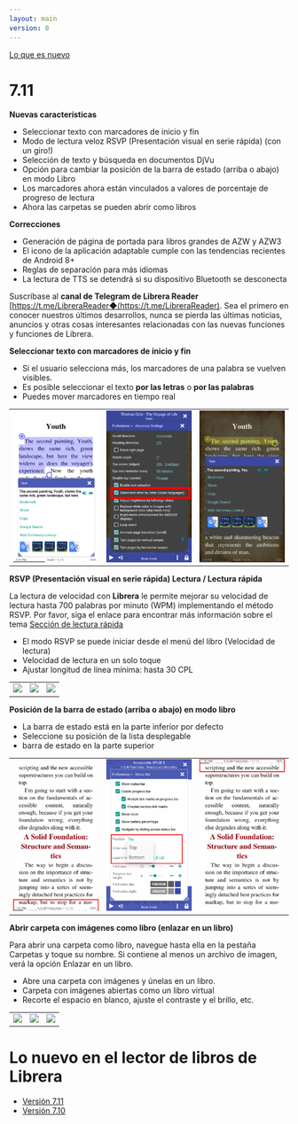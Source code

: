 ```yaml
---
layout: main
version: 8
---
```

[Lo que es nuevo](/wiki/what-is-new/es)

# 7.11

**Nuevas características**

* Seleccionar texto con marcadores de inicio y fin
* Modo de lectura veloz RSVP (Presentación visual en serie rápida) (con un giro!)
* Selección de texto y búsqueda en documentos DjVu
* Opción para cambiar la posición de la barra de estado (arriba o abajo) en modo Libro
* Los marcadores ahora están vinculados a valores de porcentaje de progreso de lectura
* Ahora las carpetas se pueden abrir como libros

**Correcciones**

* Generación de página de portada para libros grandes de AZW y AZW3
* El icono de la aplicación adaptable cumple con las tendencias recientes de Android 8+
* Reglas de separación para más idiomas
* La lectura de TTS se detendrá si su dispositivo Bluetooth se desconecta

Suscríbase al **canal de Telegram de Librera Reader** [https://t.me/LibreraReader◆(https://t.me/LibreraReader). Sea el primero en conocer nuestros últimos desarrollos, nunca se pierda las últimas noticias, anuncios y otras cosas interesantes relacionadas con las nuevas funciones y funciones de Librera.

**Seleccionar texto con marcadores de inicio y fin**

* Si el usuario selecciona más, los marcadores de una palabra se vuelven visibles.
* Es posible seleccionar el texto **por las letras** o **por las palabras**
* Puedes mover marcadores en tiempo real

||||
|-|-|-|
|![](4.png)|![](5.png)|![](6.png)|


**RSVP (Presentación visual en serie rápida) Lectura / Lectura rápida**

La lectura de velocidad con **Librera** le permite mejorar su velocidad de lectura hasta 700 palabras por minuto (WPM) implementando el método RSVP.
Por favor, siga el enlace para encontrar más información sobre el tema [Sección de lectura rápida](/wiki/manual/Rapid-Serial-Visual-Presentation/es)


* El modo RSVP se puede iniciar desde el menú del libro (Velocidad de lectura)
* Velocidad de lectura en un solo toque
* Ajustar longitud de línea mínima: hasta 30 CPL

||||
|-|-|-|
|![](/wiki/manual/Rapid-Serial-Visual-Presentation/1.png)|![](/wiki/manual/Rapid-Serial-Visual-Presentation/2.png)|![](/wiki/manual/Rapid-Serial-Visual-Presentation/3.png)|

**Posición de la barra de estado (arriba o abajo) en modo libro**

* La barra de estado está en la parte inferior por defecto
* Seleccione su posición de la lista desplegable
* barra de estado en la parte superior

||||
|-|-|-|
|![](1.png)|![](2.png)|![](3.png)|


**Abrir carpeta con imágenes como libro (enlazar en un libro)**

Para abrir una carpeta como libro, navegue hasta ella en la pestaña Carpetas y toque su nombre. Si contiene al menos un archivo de imagen, verá la opción Enlazar en un libro.


* Abre una carpeta con imágenes y únelas en un libro.
* Carpeta con imágenes abiertas como un libro virtual
* Recorte el espacio en blanco, ajuste el contraste y el brillo, etc.

||||
|-|-|-|
|![](/wiki/manual/Open-Folder-With-Images-As-A-Book/1.png)|![](/wiki/manual/Open-Folder-With-Images-As-A-Book/2.png)|![](/wiki/manual/Open-Folder-With-Images-As-A-Book/3.png)|


# Lo nuevo en el lector de libros de Librera

* [Versión 7.11](/wiki/what-is-new/7.11/es)
* [Versión 7.10](/wiki/what-is-new/7.10/es)


